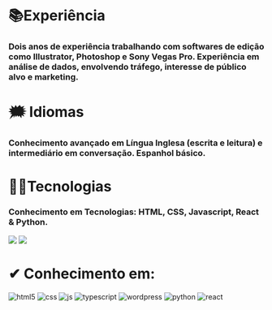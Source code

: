 # 📚Experiência
### Dois anos de experiência trabalhando com softwares de edição como Illustrator, Photoshop e Sony Vegas Pro. Experiência em análise de dados, envolvendo tráfego, interesse de público alvo e marketing.

# 🗯 Idiomas
### Conhecimento avançado em Língua Inglesa (escrita e leitura) e intermediário em conversação. Espanhol básico.

# 👨‍💻Tecnologias
### Conhecimento em Tecnologias: HTML, CSS, Javascript, React & Python.

[![](https://github-readme-stats.vercel.app/api?username=NandoPla&show_icons=true&theme=dracula&include_all_commits=true&count_private=true)](https://github.com/NandoPla)
![](https://github-readme-stats.vercel.app/api/top-langs/?username=NandoPla&layout=compact&langs_count=16&theme=dracula)

# ✔ Conhecimento em:

<div style="display: inline_block">
  <img align="center" alt="html5" src="https://img.shields.io/badge/HTML5-E34F26?style=for-the-badge&logo=html5&logoColor=white" />
  <img align="center" alt="css" src="https://img.shields.io/badge/CSS3-1572B6?style=for-the-badge&logo=css3&logoColor=white" />
  <img align="center" alt="js" src="https://img.shields.io/badge/JavaScript-F7DF1E?style=for-the-badge&logo=javascript&logoColor=black" />
  <img align="center" alt="typescript" src="https://img.shields.io/badge/TypeScript-007ACC?style=for-the-badge&logo=typescript&logoColor=white" />
  <img align="center" alt="wordpress" src="https://img.shields.io/badge/Wordpress-21759B?style=for-the-badge&logo=wordpress&logoColor=white" />
  <img align="center" alt="python" src="https://img.shields.io/badge/Python-14354C?style=for-the-badge&logo=python&logoColor=white" />
  <img align="center" alt="react" src="https://img.shields.io/badge/React-20232A?style=for-the-badge&logo=react&logoColor=61DAFB" />
